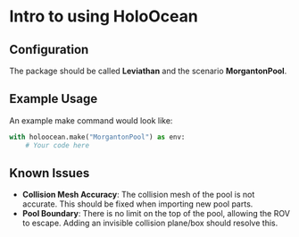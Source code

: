 # Intro to using HoloOcean

## Configuration

The package should be called **Leviathan** and the scenario **MorgantonPool**.

## Example Usage

An example make command would look like:

```python
with holoocean.make("MorgantonPool") as env:
    # Your code here
```

## Known Issues

* **Collision Mesh Accuracy**: The collision mesh of the pool is not accurate. This should be fixed when importing new pool parts.
* **Pool Boundary**: There is no limit on the top of the pool, allowing the ROV to escape. Adding an invisible collision plane/box should resolve this.

